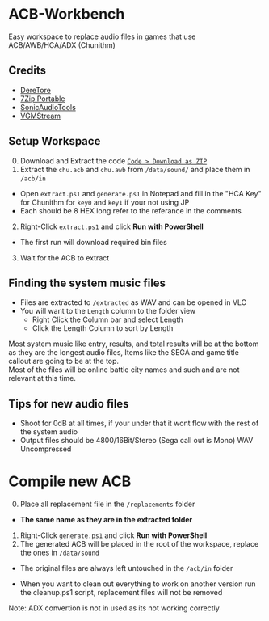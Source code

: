 # ACB-Workbench
Easy workspace to replace audio files in games that use ACB/AWB/HCA/ADX (Chunithm)

## Credits
- [DereTore](https://github.com/OpenCGSS/DereTore/)
- [7Zip Portable](https://github.com/daemondevin/7-ZipPortable/)
- [SonicAudioTools](https://github.com/blueskythlikesclouds/SonicAudioTools/)
- [VGMStream](https://github.com/vgmstream/vgmstream/)

## Setup Workspace
0. Download and Extract the code [`Code > Download as ZIP`](https://github.com/UiharuKazari2008/ACB-Workbench/archive/refs/heads/main.zip)
1. Extract the `chu.acb` and `chu.awb` from `/data/sound/` and place them in `/acb/in`
  * Open `extract.ps1` and `generate.ps1` in Notepad and fill in the "HCA Key" for Chunithm for `key0` and `key1` if your not using JP
  * Each should be 8 HEX long refer to the referance in the comments
2. Right-Click `extract.ps1` and click **Run with PowerShell**
  * The first run will download required bin files
3. Wait for the ACB to extract

## Finding the system music files
* Files are extracted to `/extracted` as WAV and can be opened in VLC
* You will want to the `Length` column to the folder view
  * Right Click the Column bar and select Length
  * Click the Length Column  to sort by Length

Most system music like entry, results, and total results will be at the bottom as they are the longest audio files, Items like the SEGA and game title callout are going to be at the top.<br/>
Most of the files will be online battle city names and such and are not relevant at this time.

## Tips for new audio files
* Shoot for 0dB at all times, if your under that it wont flow with the rest of the system audio
* Output files should be 4800/16Bit/Stereo (Sega call out is Mono) WAV Uncompressed

# Compile new ACB
0. Place all replacement file in the `/replacements` folder 
  * **The same name as they are in the extracted folder**
1. Right-Click `generate.ps1` and click **Run with PowerShell**
2. The generated ACB will be placed in the root of the workspace, replace the ones  in `/data/sound`
  * The original files are always left untouched in the `/acb/in` folder

* When you want to clean out everything to work on another version run the cleanup.ps1 script, replacement files will not be removed

Note: ADX convertion is not in used as its not working correctly
